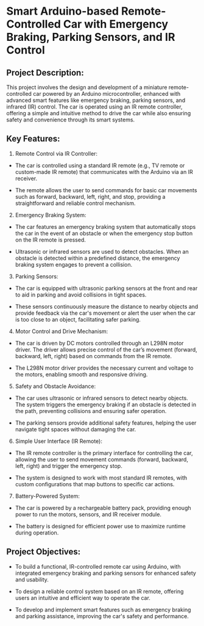 
# Smart Arduino-based Remote-Controlled Car with Emergency Braking, Parking Sensors, and IR Control

## Project Description:

This project involves the design and development of a miniature remote-controlled car powered by an Arduino microcontroller, enhanced with advanced smart features like emergency braking, parking sensors, and infrared (IR) control. The car is operated using an IR remote controller, offering a simple and intuitive method to drive the car while also ensuring safety and convenience through its smart systems.

## Key Features:

1. Remote Control via IR Controller:

* The car is controlled using a standard IR remote (e.g., TV remote or custom-made IR remote) that communicates with the Arduino via an IR receiver.

* The remote allows the user to send commands for basic car movements such as forward, backward, left, right, and stop, providing a straightforward and reliable control mechanism.

2. Emergency Braking System:

* The car features an emergency braking system that automatically stops the car in the event of an obstacle or when the emergency stop button on the IR remote is pressed.

* Ultrasonic or infrared sensors are used to detect obstacles. When an obstacle is detected within a predefined distance, the emergency braking system engages to prevent a collision.

3. Parking Sensors:

* The car is equipped with ultrasonic parking sensors at the front and rear to aid in parking and avoid collisions in tight spaces.

* These sensors continuously measure the distance to nearby objects and provide feedback via the car's movement or alert the user when the car is too close to an object, facilitating safer parking.

4. Motor Control and Drive Mechanism:

* The car is driven by DC motors controlled through an L298N motor driver. The driver allows precise control of the car’s movement (forward, backward, left, right) based on commands from the IR remote.

* The L298N motor driver provides the necessary current and voltage to the motors, enabling smooth and responsive driving.

5. Safety and Obstacle Avoidance:

* The car uses ultrasonic or infrared sensors to detect nearby objects. The system triggers the emergency braking if an obstacle is detected in the path, preventing collisions and ensuring safer operation.

* The parking sensors provide additional safety features, helping the user navigate tight spaces without damaging the car.

6. Simple User Interface (IR Remote):

* The IR remote controller is the primary interface for controlling the car, allowing the user to send movement commands (forward, backward, left, right) and trigger the emergency stop.

* The system is designed to work with most standard IR remotes, with custom configurations that map buttons to specific car actions.

7. Battery-Powered System:

* The car is powered by a rechargeable battery pack, providing enough power to run the motors, sensors, and IR receiver module.

* The battery is designed for efficient power use to maximize runtime during operation.

## Project Objectives:

* To build a functional, IR-controlled remote car using Arduino, with integrated emergency braking and parking sensors for enhanced safety and usability.

* To design a reliable control system based on an IR remote, offering users an intuitive and efficient way to operate the car.

* To develop and implement smart features such as emergency braking and parking assistance, improving the car's safety and performance.
